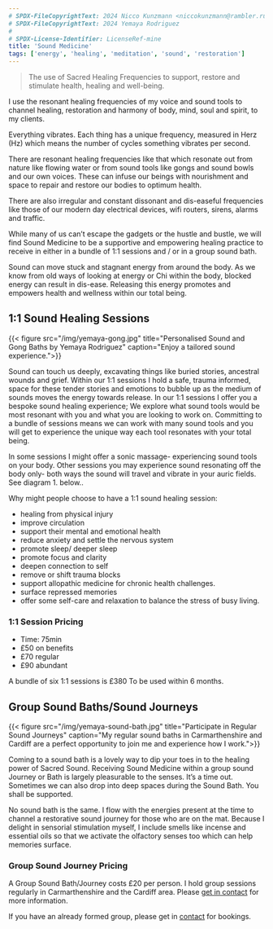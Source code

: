 ```yaml
---
# SPDX-FileCopyrightText: 2024 Nicco Kunzmann <niccokunzmann@rambler.ru>
# SPDX-FileCopyrightText: 2024 Yemaya Rodriguez
#
# SPDX-License-Identifier: LicenseRef-mine
title: 'Sound Medicine'
tags: ['energy', 'healing', 'meditation', 'sound', 'restoration']
---
```


> The use of Sacred Healing Frequencies to support, restore and stimulate health, healing and well-being. 

I use the resonant healing frequencies of my voice and sound tools to channel healing, restoration and harmony of body, mind, soul and spirit, to my clients. 

Everything vibrates. Each thing has a unique frequency, measured in Herz (Hz) which means the number of cycles something vibrates per second.

There are resonant healing frequencies like that which resonate out from nature like flowing water or from sound tools like gongs and sound bowls and our own voices. These can infuse our beings with nourishment and space to repair and restore our bodies to optimum health.

There are also irregular and constant dissonant and dis-easeful frequencies like those of our modern day electrical devices, wifi routers, sirens, alarms and traffic.

While many of us can’t escape the gadgets or the hustle and bustle, we will find Sound Medicine to be a supportive and empowering healing practice to receive in either in a bundle of 1:1 sessions and / or in a group sound bath. 

Sound can move stuck and stagnant energy from around the body. As we know from old ways of looking at energy or Chi within the body, blocked energy can result in dis-ease. Releasing this energy promotes and empowers health and wellness within our total being.

## 1:1 Sound Healing Sessions

{{< figure src="/img/yemaya-gong.jpg" title="Personalised Sound and Gong Baths by Yemaya Rodriguez" caption="Enjoy a tailored sound experience.">}}

Sound can touch us deeply, excavating things like buried stories, ancestral wounds and grief.
Within our 1:1 sessions I hold a safe, trauma informed, space for these tender stories and emotions to bubble up as the medium of sounds moves the energy towards release.
In our 1:1 sessions I offer you a bespoke sound healing experience;  We explore what sound tools would be most resonant with you and what you are looking to work on. Committing to a bundle of sessions means we can work with many sound tools and you will get to experience the unique way each tool resonates with your total being.

In some sessions I might offer a sonic massage- experiencing sound tools on your body. Other sessions you may experience sound resonating off the body only- both ways the sound will travel and vibrate in your auric fields.
See diagram 1. below..

Why might people choose to have a 1:1 sound healing session:

- healing from physical injury 
- improve circulation 
- support their mental and emotional health
- reduce anxiety and settle the nervous system
- promote sleep/ deeper sleep 
- promote focus and clarity
- deepen connection to self
- remove or shift trauma blocks 
- support allopathic medicine for chronic health challenges.
- surface repressed memories 
- offer some self-care and relaxation to balance the stress of busy living. 

### 1:1 Session Pricing

- Time: 75min
- £50 on benefits
- £70 regular
- £90 abundant

A bundle of six 1:1 sessions is £380
To be used within 6 months.

## Group Sound Baths/Sound Journeys

{{< figure src="/img/yemaya-sound-bath.jpg" title="Participate in Regular Sound Journeys" caption="My regular sound baths in Carmarthenshire and Cardiff are a perfect opportunity to join me and experience how I work.">}}

Coming to a sound bath is a lovely way to dip your toes in to the healing power of Sacred Sound.
Receiving Sound Medicine within a group sound Journey or Bath is largely pleasurable to the senses. It’s a time out. Sometimes we can also drop into deep spaces during the Sound Bath. You shall be supported.

No sound bath is the same. I flow with the energies present at the time to channel a restorative sound journey for those who are on the mat. 
Because I delight in sensorial stimulation myself, I include smells like incense and essential oils so that we activate the olfactory senses too which can help memories surface. 

### Group Sound Journey Pricing

A Group Sound Bath/Journey costs £20 per person.
I hold group sessions regularly in Carmarthenshire and the Cardiff area.
Please [get in contact](/contact) for more information.

If you have an already formed group, please get in [contact](/contact) for bookings.